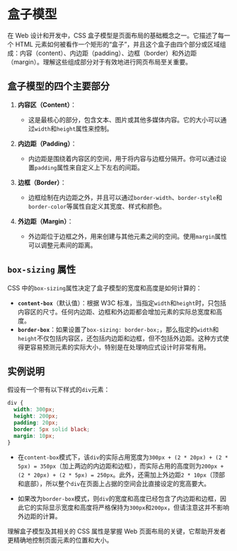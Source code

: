 # 盒子模型

在 Web 设计和开发中，CSS 盒子模型是页面布局的基础概念之一。它描述了每一个 HTML 元素如何被看作一个矩形的“盒子”，并且这个盒子由四个部分或区域组成：内容（content）、内边距（padding）、边框（border）和外边距（margin）。理解这些组成部分对于有效地进行网页布局至关重要。

## 盒子模型的四个主要部分

1. **内容区（Content）**：

   - 这是最核心的部分，包含文本、图片或其他多媒体内容。它的大小可以通过`width`和`height`属性来控制。

2. **内边距（Padding）**：

   - 内边距是围绕着内容区的空间，用于将内容与边框分隔开。你可以通过设置`padding`属性来自定义上下左右的间距。

3. **边框（Border）**：

   - 边框绘制在内边距之外，并且可以通过`border-width`、`border-style`和`border-color`等属性自定义其宽度、样式和颜色。

4. **外边距（Margin）**：
   - 外边距位于边框之外，用来创建与其他元素之间的空间。使用`margin`属性可以调整元素间的距离。

## `box-sizing` 属性

CSS 中的`box-sizing`属性决定了盒子模型的宽度和高度是如何计算的：

- **`content-box`**（默认值）：根据 W3C 标准，当指定`width`和`height`时，只包括内容区的尺寸。任何内边距、边框和外边距都会增加元素的实际总宽度和高度。
- **`border-box`**：如果设置了`box-sizing: border-box;`，那么指定的`width`和`height`不仅包括内容区，还包括内边距和边框，但不包括外边距。这种方式使得更容易预测元素的实际大小，特别是在处理响应式设计时非常有用。

## 实例说明

假设有一个带有以下样式的`div`元素：

```css
div {
  width: 300px;
  height: 200px;
  padding: 20px;
  border: 5px solid black;
  margin: 10px;
}
```

- 在`content-box`模式下，该`div`的实际占用宽度为`300px + (2 * 20px) + (2 * 5px) = 350px`（加上两边的内边距和边框），而实际占用的高度则为`200px + (2 * 20px) + (2 * 5px) = 250px`。此外，还需加上外边距`2 * 10px`（顶部和底部），所以整个`div`在页面上占据的空间会比直接设定的宽高要大。

- 如果改为`border-box`模式，则`div`的宽度和高度已经包含了内边距和边框，因此它的实际显示宽度和高度将严格保持为`300px`和`200px`，但请注意这并不影响外边距的计算。

理解盒子模型及其相关的 CSS 属性是掌握 Web 页面布局的关键，它帮助开发者更精确地控制页面元素的位置和大小。
